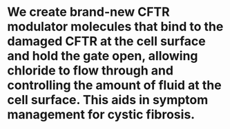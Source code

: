 # We create brand-new CFTR modulator molecules that bind to the damaged CFTR at the cell surface and hold the gate open, allowing chloride to flow through and controlling the amount of fluid at the cell surface. This aids in symptom management for cystic fibrosis.
